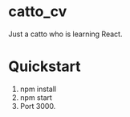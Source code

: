 # catto_cv

Just a catto who is learning React.


# Quickstart
1. npm install
2. npm start
3. Port 3000.
